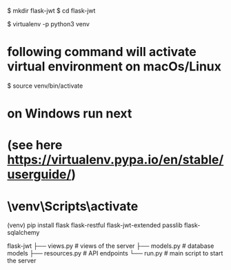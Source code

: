 $ mkdir flask-jwt
$ cd flask-jwt

$ virtualenv -p python3 venv

# following command will activate virtual environment on macOs/Linux
$ source venv/bin/activate

# on Windows run next 
# (see here https://virtualenv.pypa.io/en/stable/userguide/)
# \venv\Scripts\activate

(venv) pip install flask flask-restful flask-jwt-extended passlib flask-sqlalchemy

flask-jwt
├── views.py     # views of the server
├── models.py    # database models
├── resources.py # API endpoints
└── run.py       # main script to start the server